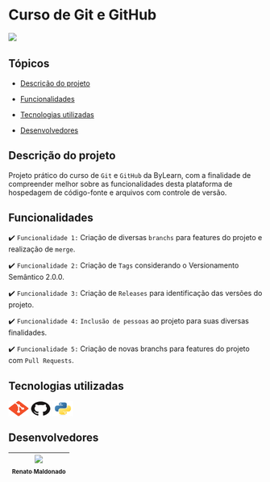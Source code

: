 # Curso de Git e GitHub

<p>
   <img src="http://img.shields.io/static/v1?label=STATUS&message=EM%20DESENVOLVIMENTO&color=RED&style=for-the-badge"/>
</p>

## Tópicos 

- [Descrição do projeto](#descrição-do-projeto)

- [Funcionalidades](#funcionalidades)

- [Tecnologias utilizadas](#tecnologias-utilizadas)

- [Desenvolvedores](#desenvolvedores)

## Descrição do projeto 

Projeto prático do curso de `Git` e `GitHub` da ByLearn, com a finalidade de compreender melhor sobre as funcionalidades desta plataforma de hospedagem de código-fonte e arquivos com controle de versão.

## Funcionalidades

:heavy_check_mark: `Funcionalidade 1:` Criação de diversas `branchs` para features do projeto e realização de `merge`.

:heavy_check_mark: `Funcionalidade 2:` Criação de `Tags` considerando o Versionamento Semântico 2.0.0.

:heavy_check_mark: `Funcionalidade 3:` Criação de `Releases` para identificação das versões do projeto.

:heavy_check_mark: `Funcionalidade 4:` `Inclusão de pessoas` ao projeto para suas diversas finalidades.

:heavy_check_mark: `Funcionalidade 5:` Criação de novas branchs para features do projeto com `Pull Requests`.

## Tecnologias utilizadas
<p>
<img align="center" alt="Renato-python" height="30" width="40" src="https://raw.githubusercontent.com/devicons/devicon/master/icons/git/git-original.svg">
<img align="center" alt="Renato-python" height="30" width="40" src="https://raw.githubusercontent.com/devicons/devicon/master/icons/github/github-original.svg">
<img align="center" alt="Renato-python" height="30" width="40" src="https://raw.githubusercontent.com/devicons/devicon/master/icons/python/python-original.svg">
</p>

## Desenvolvedores
| [<img src="https://avatars.githubusercontent.com/u/49447595?v=4" width=115><br><sub>Renato Maldonado</sub>](https://github.com/renthus)
| :---: |